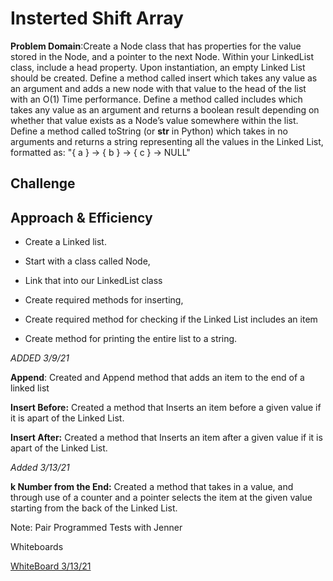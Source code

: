 #  Insterted Shift Array

**Problem Domain**:Create a Node class that has properties for the value stored in the Node, and a pointer to the next Node.
Within your LinkedList class, include a head property. Upon instantiation, an empty Linked List should be created.
Define a method called insert which takes any value as an argument and adds a new node with that value to the head of the list with an O(1) Time performance.
Define a method called includes which takes any value as an argument and returns a boolean result depending on whether that value exists as a Node’s value somewhere within the list.
Define a method called toString (or __str__ in Python) which takes in no arguments and returns a string representing all the values in the Linked List, formatted as:
"{ a } -> { b } -> { c } -> NULL"







 

## Challenge

## Approach & Efficiency

- Create a Linked list. 

- Start with a class called Node,

- Link that into our LinkedList class

- Create required methods for inserting, 

- Create required method for checking if the Linked List includes an item

- Create method for printing the entire list to a string.

*ADDED 3/9/21*

**Append**: Created and Append method that adds an item to the end of a linked list

**Insert Before:** Created a method that Inserts an item before a given value if it is apart of the Linked List.

**Insert After:** Created a method that Inserts an item after a given value if it is apart of the Linked List.

*Added 3/13/21*

**k Number from the End:** Created a method that takes in a value, and through use of a counter and a pointer selects the item at the given value starting from the back of the Linked List.



Note: Pair Programmed Tests with Jenner

Whiteboards

[WhiteBoard 3/13/21](./assets/whiteboardCodeChallenge7.jpg)